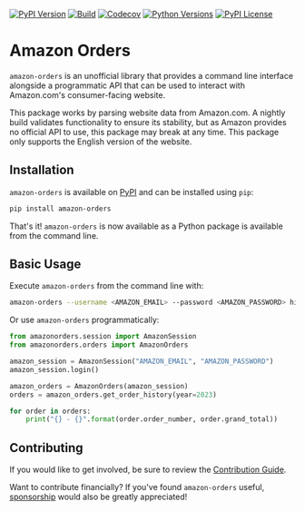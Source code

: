 [![PyPI Version](https://badge.fury.io/py/amazon-orders.svg)](https://badge.fury.io/py/amazon-orders)
[![Build](https://github.com/alexdlaird/amazon-orders-python/actions/workflows/build.yml/badge.svg)](https://github.com/alexdlaird/amazon-orders-python/actions/workflows/build.yml)
[![Codecov](https://codecov.io/gh/alexdlaird/amazon-orders-python/branch/main/graph/badge.svg)](https://codecov.io/gh/alexdlaird/amazon-orders-python)
[![Python Versions](https://img.shields.io/pypi/pyversions/amazon-orders.svg)](https://pypi.org/project/amazon-orders/)
[![PyPI License](https://img.shields.io/pypi/l/amazon-orders.svg)](https://pypi.org/project/amazon-orders/)

# Amazon Orders

`amazon-orders` is an unofficial library that provides a command line interface alongside a programmatic API that can
be used to interact with Amazon.com's consumer-facing website.

This package works by parsing website data from Amazon.com. A nightly build validates functionality to ensure its
stability, but as Amazon provides no official API to use, this package may break at any time. This
package only supports the English version of the website.

## Installation

`amazon-orders` is available on [PyPI](https://pypi.org/project/amazon-orders/) and can be installed using `pip`:

```sh
pip install amazon-orders
```

That's it! `amazon-orders` is now available as a Python package is available from the command line.

## Basic Usage

Execute `amazon-orders` from the command line with:

```sh
amazon-orders --username <AMAZON_EMAIL> --password <AMAZON_PASSWORD> history
```

Or use `amazon-orders` programmatically:

```python
from amazonorders.session import AmazonSession
from amazonorders.orders import AmazonOrders

amazon_session = AmazonSession("AMAZON_EMAIL", "AMAZON_PASSWORD")
amazon_session.login()

amazon_orders = AmazonOrders(amazon_session)
orders = amazon_orders.get_order_history(year=2023)

for order in orders:
    print("{} - {}".format(order.order_number, order.grand_total))
```

## Contributing

If you would like to get involved, be sure to review the [Contribution Guide](https://github.com/alexdlaird/amazon-orders-python/blob/main/CONTRIBUTING.rst).

Want to contribute financially? If you've found `amazon-orders` useful, [sponsorship](https://github.com/sponsors/alexdlaird) would
also be greatly appreciated!